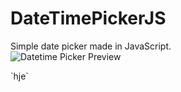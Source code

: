 # DateTimePickerJS
Simple date picker made in JavaScript.<br>
![Datetime Picker Preview](https://github.com/andem20/DateTimePickerJS/blob/master/preview.png)
<p>
  `hje`
</p>
